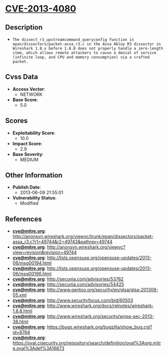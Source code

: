 
# [CVE-2013-4080](https://cve.mitre.org/cgi-bin/cvename.cgi?name=CVE-2013-4080)

## Description

- `The dissect_r3_upstreamcommand_queryconfig function in epan/dissectors/packet-assa_r3.c in the Assa Abloy R3 dissector in Wireshark 1.8.x before 1.8.8 does not properly handle a zero-length item, which allows remote attackers to cause a denial of service (infinite loop, and CPU and memory consumption) via a crafted packet.`

## Cvss Data

- **Access Vector**:
  - NETWORK
- **Base Score**:
  - 5.0

## Scores

- **Exploitability Score**:
  - 10.0
- **Impact Score**:
  - 2.9
- **Base Severity**:
  - MEDIUM

## Other Information

- **Publish Date**:
  - 2013-06-09 21:55:01
- **Vulnerability Status**:
  - Modified

## References

- **cve@mitre.org**: http://anonsvn.wireshark.org/viewvc/trunk/epan/dissectors/packet-assa_r3.c?r1=49744&r2=49743&pathrev=49744
- **cve@mitre.org**: http://anonsvn.wireshark.org/viewvc?view=revision&revision=49744
- **cve@mitre.org**: http://lists.opensuse.org/opensuse-updates/2013-06/msg00194.html
- **cve@mitre.org**: http://lists.opensuse.org/opensuse-updates/2013-06/msg00196.html
- **cve@mitre.org**: http://secunia.com/advisories/53762
- **cve@mitre.org**: http://secunia.com/advisories/54425
- **cve@mitre.org**: http://www.gentoo.org/security/en/glsa/glsa-201308-05.xml
- **cve@mitre.org**: http://www.securityfocus.com/bid/60503
- **cve@mitre.org**: http://www.wireshark.org/docs/relnotes/wireshark-1.8.8.html
- **cve@mitre.org**: http://www.wireshark.org/security/wnpa-sec-2013-38.html
- **cve@mitre.org**: https://bugs.wireshark.org/bugzilla/show_bug.cgi?id=8764
- **cve@mitre.org**: https://oval.cisecurity.org/repository/search/definition/oval%3Aorg.mitre.oval%3Adef%3A16873
